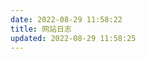 ```yaml
---
date: 2022-08-29 11:58:22
title: 网站日志
updated: 2022-08-29 11:58:25
---
```

<script src="https://cdn.jsdelivr.net/npm/qexo-static@1.5.0/hexo/talks.min.js"></script><link rel="stylesheet" href="https://cdn.jsdelivr.net/npm/qexo-static@1.5.0/hexo/talks.min.css">

<div id="qexot"></div>

<script>showQexoTalks("qexot", "admin-yxlr.tk", 5)</scrip

